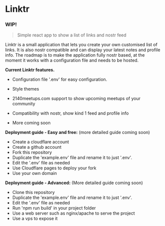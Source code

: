 
# Linktr

### WIP!

> Simple react app to show a list of links and nostr feed

Linktr is a small application that lets you create your own customised list of links. It is also nostr compatible and can display your latest notes and profile info. The roadmap is to make the application fully nostr based, at the moment it works with a configuration file and needs to be hosted.

**Current Linktr features.**

- Configuration file '.env' for easy configuration.

- Style themes

- 2140meetups.com support to show upcoming meetups of your community

- Compatibility with nostr, show kind 1 feed and profile info

- More coming soon

**Deployment guide - Easy and free:** (more detailed guide coming soon)
- Create a cloudflare account
- Create a github account
- Fork this repository
- Duplicate the 'example.env' file and rename it to just '.env'.
- Edit the '.env' file as needed
- Use Cloudflare pages to deploy your fork
- Use your own domain


**Deployment guide - Advanced:** (More detailed guide coming soon)
- Clone this repository
- Duplicate the 'example.env' file and rename it to just '.env'.
- Edit the '.env' file as needed
- Run 'npm run build' in your project folder
- Use a web server such as nginx/apache to serve the project
- Use a vps to expose it
